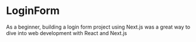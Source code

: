 # LoginForm
As a beginner, building a login form project using Next.js was a great way to dive into web development with React and Next.js
